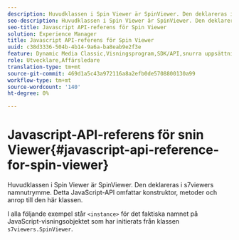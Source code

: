 ```yaml
---
description: Huvudklassen i Spin Viewer är SpinViewer. Den deklareras i s7viewers namnutrymme. Detta JavaScript-API omfattar konstruktor, metoder och anrop till den här klassen.
seo-description: Huvudklassen i Spin Viewer är SpinViewer. Den deklareras i s7viewers namnutrymme. Detta JavaScript-API omfattar konstruktor, metoder och anrop till den här klassen.
seo-title: Javascript API-referens för Spin Viewer
solution: Experience Manager
title: Javascript API-referens för Spin Viewer
uuid: c38d3336-504b-4b14-9a6a-ba8eab9e2f3e
feature: Dynamic Media Classic,Visningsprogram,SDK/API,snurra uppsättningar
role: Utvecklare,Affärsledare
translation-type: tm+mt
source-git-commit: 469d1a5c43a972116a8a2efb0de5708800130a99
workflow-type: tm+mt
source-wordcount: '140'
ht-degree: 0%

---
```



# Javascript-API-referens för snin Viewer{#javascript-api-reference-for-spin-viewer}

Huvudklassen i Spin Viewer är SpinViewer. Den deklareras i s7viewers namnutrymme. Detta JavaScript-API omfattar konstruktor, metoder och anrop till den här klassen.

I alla följande exempel står `<instance>` för det faktiska namnet på JavaScript-visningsobjektet som har initierats från klassen `s7viewers.SpinViewer`.

